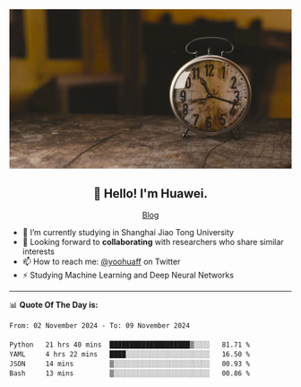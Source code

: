 <div align="center">
  <a href="https://github.com/JHW5981">
    <img src="./assets/background.jpg">
  </a>
</div>

<h2 align="center">👋 Hello! I'm Huawei.</h2>
<p align="center">
  <a href="https://blog.csdn.net/Edward__J?spm=1000.2115.3001.5343">Blog</a>
</p>


- 🔭 I’m currently studying in Shanghai Jiao Tong University
- 💬 Looking forward to **collaborating** with researchers who share similar interests
- 📫 How to reach me: [@yoohuaff](https://twitter.com/yoohuaff) on Twitter
- ⚡ Studying Machine Learning and Deep Neural Networks

-------
📊 **Quote Of The Day is:**
<!--START_SECTION:waka-->

```txt
From: 02 November 2024 - To: 09 November 2024

Python   21 hrs 40 mins  ████████████████████▒░░░░   81.71 %
YAML     4 hrs 22 mins   ████░░░░░░░░░░░░░░░░░░░░░   16.50 %
JSON     14 mins         ▒░░░░░░░░░░░░░░░░░░░░░░░░   00.93 %
Bash     13 mins         ▒░░░░░░░░░░░░░░░░░░░░░░░░   00.86 %
```

<!--END_SECTION:waka-->
